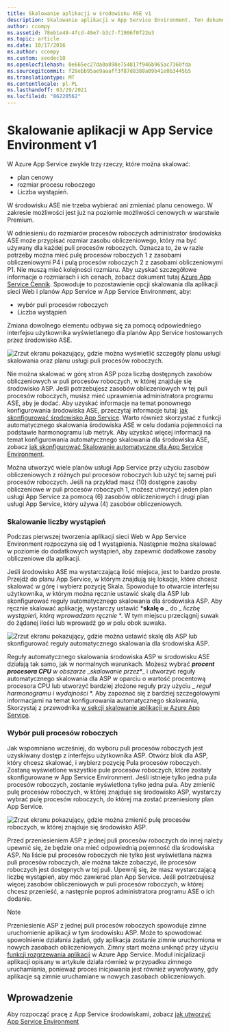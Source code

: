 ```yaml
---
title: Skalowanie aplikacji w środowisku ASE v1
description: Skalowanie aplikacji w App Service Environment. Ten dokument jest dostępny tylko dla klientów korzystających ze starszej wersji V1 ASE.
author: ccompy
ms.assetid: 78eb1e49-4fcd-49e7-b3c7-f1906f0f22e3
ms.topic: article
ms.date: 10/17/2016
ms.author: ccompy
ms.custom: seodec18
ms.openlocfilehash: 0e665ec27da0a898e754817f946b965ac7360fda
ms.sourcegitcommit: f28ebb95ae9aaaff3f87d8388a09b41e0b3445b5
ms.translationtype: MT
ms.contentlocale: pl-PL
ms.lasthandoff: 03/29/2021
ms.locfileid: "86220562"
---
```

# <a name="scaling-apps-in-an-app-service-environment-v1"></a>Skalowanie aplikacji w App Service Environment v1
W Azure App Service zwykle trzy rzeczy, które można skalować:

* plan cenowy
* rozmiar procesu roboczego 
* Liczba wystąpień.

W środowisku ASE nie trzeba wybierać ani zmieniać planu cenowego.  W zakresie możliwości jest już na poziomie możliwości cenowych w warstwie Premium.  

W odniesieniu do rozmiarów procesów roboczych administrator środowiska ASE może przypisać rozmiar zasobu obliczeniowego, który ma być używany dla każdej puli procesów roboczych.  Oznacza to, że w razie potrzeby można mieć pulę procesów roboczych 1 z zasobami obliczeniowymi P4 i pulą procesów roboczych 2 z zasobami obliczeniowymi P1.  Nie muszą mieć kolejności rozmiaru.  Aby uzyskać szczegółowe informacje o rozmiarach i ich cenach, zobacz dokument tutaj [Azure App Service Cennik][AppServicePricing].  Spowoduje to pozostawienie opcji skalowania dla aplikacji sieci Web i planów App Service w App Service Environment, aby:

* wybór puli procesów roboczych
* Liczba wystąpień

Zmiana dowolnego elementu odbywa się za pomocą odpowiedniego interfejsu użytkownika wyświetlanego dla planów App Service hostowanych przez środowisko ASE.  

![Zrzut ekranu pokazujący, gdzie można wyświetlić szczegóły planu usługi skalowania oraz planu usługi puli procesów roboczych.][1]

Nie można skalować w górę stron ASP poza liczbą dostępnych zasobów obliczeniowych w puli procesów roboczych, w której znajduje się środowisko ASP.  Jeśli potrzebujesz zasobów obliczeniowych w tej puli procesów roboczych, musisz mieć uprawnienia administratora programu ASE, aby je dodać.  Aby uzyskać informacje na temat ponownego konfigurowania środowiska ASE, przeczytaj informacje tutaj: [jak skonfigurować środowisko App Service][HowtoConfigureASE].  Warto również skorzystać z funkcji automatycznego skalowania środowiska ASE w celu dodania pojemności na podstawie harmonogramu lub metryk.  Aby uzyskać więcej informacji na temat konfigurowania automatycznego skalowania dla środowiska ASE, zobacz [jak skonfigurować Skalowanie automatyczne dla App Service Environment][ASEAutoscale].

Można utworzyć wiele planów usługi App Service przy użyciu zasobów obliczeniowych z różnych pul procesów roboczych lub użyć tej samej puli procesów roboczych.  Jeśli na przykład masz (10) dostępne zasoby obliczeniowe w puli procesów roboczych 1, możesz utworzyć jeden plan usługi App Service za pomocą (6) zasobów obliczeniowych i drugi plan usługi App Service, który używa (4) zasobów obliczeniowych.

### <a name="scaling-the-number-of-instances"></a>Skalowanie liczby wystąpień
Podczas pierwszej tworzenia aplikacji sieci Web w App Service Environment rozpoczyna się od 1 wystąpienia.  Następnie można skalować w poziomie do dodatkowych wystąpień, aby zapewnić dodatkowe zasoby obliczeniowe dla aplikacji.   

Jeśli środowisko ASE ma wystarczającą ilość miejsca, jest to bardzo proste.  Przejdź do planu App Service, w którym znajdują się lokacje, które chcesz skalować w górę i wybierz pozycję Skala.  Spowoduje to otwarcie interfejsu użytkownika, w którym można ręcznie ustawić skalę dla ASP lub skonfigurować reguły automatycznego skalowania dla środowiska ASP.  Aby ręcznie skalować aplikację, wystarczy ustawić ***skalę o** _ do _ *_liczbę wystąpień, którą wprowadzam ręcznie_* *.  W tym miejscu przeciągnij suwak do żądanej ilości lub wprowadź go w polu obok suwaka.  

![Zrzut ekranu pokazujący, gdzie można ustawić skalę dla ASP lub skonfigurować reguły automatycznego skalowania dla środowiska ASP.][2] 

Reguły automatycznego skalowania środowiska ASP w środowisku ASE działają tak samo, jak w normalnych warunkach.  Możesz wybrać ***procent procesora CPU** w obszarze _*_skalowanie przez_*_ i utworzyć reguły automatycznego skalowania dla ASP w oparciu o wartość procentową procesora CPU lub utworzyć bardziej złożone reguły przy użyciu _ *_reguł harmonogramu i wydajności_* *.  Aby zapoznać się z bardziej szczegółowymi informacjami na temat konfigurowania automatycznego skalowania, Skorzystaj z przewodnika [w sekcji skalowanie aplikacji w Azure App Service][AppScale]. 

### <a name="worker-pool-selection"></a>Wybór puli procesów roboczych
Jak wspomniano wcześniej, do wyboru puli procesów roboczych jest uzyskiwany dostęp z interfejsu użytkownika ASP.  Otwórz blok dla ASP, który chcesz skalować, i wybierz pozycję Pula procesów roboczych.  Zostaną wyświetlone wszystkie pule procesów roboczych, które zostały skonfigurowane w App Service Environment.  Jeśli istnieje tylko jedna pula procesów roboczych, zostanie wyświetlona tylko jedna pula.  Aby zmienić pulę procesów roboczych, w której znajduje się środowisko ASP, wystarczy wybrać pulę procesów roboczych, do której ma zostać przeniesiony plan App Service.  

![Zrzut ekranu pokazujący, gdzie można zmienić pulę procesów roboczych, w której znajduje się środowisko ASP.][3]

Przed przeniesieniem ASP z jednej puli procesów roboczych do innej należy upewnić się, że będzie ona mieć odpowiednią pojemność dla środowiska ASP.  Na liście pul procesów roboczych nie tylko jest wyświetlana nazwa puli procesów roboczych, ale można także zobaczyć, ile procesów roboczych jest dostępnych w tej puli.  Upewnij się, że masz wystarczającą liczbę wystąpień, aby móc zawierać plan App Service.  Jeśli potrzebujesz więcej zasobów obliczeniowych w puli procesów roboczych, w której chcesz przenieść, a następnie poproś administratora programu ASE o ich dodanie.  

> [!NOTE]
> Przeniesienie ASP z jednej puli procesów roboczych spowoduje zimne uruchomienie aplikacji w tym środowisku ASP.  Może to spowodować spowolnienie działania żądań, gdy aplikacja zostanie zimnie uruchomiona w nowych zasobach obliczeniowych.  Zimny start można uniknąć przy użyciu [funkcji rozgrzewania aplikacji][AppWarmup] w Azure App Service.  Moduł inicjalizacji aplikacji opisany w artykule działa również w przypadku zimnego uruchamiania, ponieważ proces inicjowania jest również wywoływany, gdy aplikacje są zimnie uruchamiane w nowych zasobach obliczeniowych. 
> 
> 

## <a name="getting-started"></a>Wprowadzenie
Aby rozpocząć pracę z App Service środowiskami, zobacz [jak utworzyć App Service Environment][HowtoCreateASE]

<!--Image references-->
[1]: ./media/app-service-web-scale-a-web-app-in-an-app-service-environment/aseappscale-aspblade.png
[2]: ./media/app-service-web-scale-a-web-app-in-an-app-service-environment/aseappscale-manualscale.png
[3]: ./media/app-service-web-scale-a-web-app-in-an-app-service-environment/aseappscale-sizescale.png

<!--Links-->
[WhatisASE]: app-service-app-service-environment-intro.md
[ScaleWebapp]: ../manage-scale-up.md
[HowtoCreateASE]: app-service-web-how-to-create-an-app-service-environment.md
[HowtoConfigureASE]: app-service-web-configure-an-app-service-environment.md
[CreateWebappinASE]: app-service-web-how-to-create-a-web-app-in-an-ase.md
[Appserviceplans]: ../overview-hosting-plans.md
[AppServicePricing]: https://azure.microsoft.com/pricing/details/app-service/ 
[ASEAutoscale]: app-service-environment-auto-scale.md
[AppScale]: ../manage-scale-up.md
[AppWarmup]: https://ruslany.net/2015/09/how-to-warm-up-azure-web-app-during-deployment-slots-swap/
